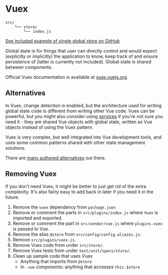 
# Vuex

```
src/
	└── store/
		└── index.js
```

[See included example of single global store on GitHub](https://github.com/Eiskis/bellevue/tree/master/src/store)

Global state is for things that user can directly control and would expect (explicitly or implicitly) the application to know, keep track of and ensure persistence of (latter is currently not included). Global state is shared between components.

Official Vuex documentation is available at [vuex.vuejs.org](https://vuex.vuejs.org/en/).

## Alternatives

In Vuex, change detection is enabled, but the architecture used for writing global state code is different from writing other Vue code. Vuex can be powerful, but you might also consider using [services](services.md) if you're not sure you need it - they are shared Vue objects with global state, written as Vue objects instead of using the Vuex pattern.

Vuex is very complex, but well integrated into Vue development tools, and uses some common patterns shared with other state management solutions.

There are [many authored alternatives](https://github.com/vuejs/awesome-vue#state-management) out there.

## Removing Vuex

If you don't need Vuex, it might be better to just get rid of the extra complexity. It's also fairly easy to add back in later if you need it in the future.

1. Remove the `vuex` dependency from `package.json`
2. Remove or comment the parts in `src/plugins/index.js` where `Vuex` is imported and exported.
3. Remove or comment the part in `src/vendor/vue.js` where `plugins.vuex` is passed to Vue.
4. Remove the alias `@store` from `src/config/config.aliases.js`.
5. Remove `src/plugins/vuex.js`.
6. Remove Vuex code from under `src/store/`.
7. Remove Vuex tests from under `test/unit/specs/store/`.
8. Clean up sample code that uses Vuex
	- Anything that imports from `@store`
	- In `.vue` components: anything that accesses `this.$store`
